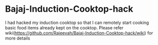 Bajaj-Induction-Cooktop-hack
============================

I had hacked my induction cooktop so that I can remotely start cooking basic food items already kept on the cooktop. Please refer wiki(https://github.com/Rajeevah/Bajaj-Induction-Cooktop-hack/wiki) for more details
